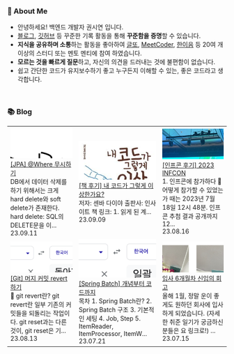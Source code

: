 ### 🚀 About Me

- 안녕하세요! 백엔드 개발자 권시연 입니다.
- [블로그](https://yeonyeon.tistory.com/), [깃허브](https://github.com/yeon-06) 등 꾸준한 기록 활동을 통해 **꾸준함을 증명**할 수 있습니다.
- **지식을 공유하며 소통**하는 활동을 좋아하여 [글또](https://www.notion.so/ac5b18a482fb4df497d4e8257ad4d516), [MeetCoder](https://github.com/Meet-Coder-Study/posting-review), [한이음](https://www.hanium.or.kr/portal/index.do) 등 20여 개 이상의 스터디 또는 멘토 멘티에 참여 하였습니다.
- **모르는 것을 빠르게 질문**하고, 자신의 의견을 드러내는 것에 불편함이 없습니다.
- 쉽고 간단한 코드가 유지보수하기 좋고 누구든지 이해할 수 있는, 좋은 코드라고 생각합니다.

<br/>

### 📚 Blog
<table><tbody><tr>
<td>
    <a href="https://yeonyeon.tistory.com/314">
        <img width="100%" src="/img/6206015039218482499.png"/><br/>
        <div>[JPA] @Where 무시하기 </div>
    </a>
    <div>DB에서 데이터 삭제를 하기 위해서는 크게 hard delete와 soft delete가 존재한다. hard delete: SQL의 DELETE문을 이... </div>
    <div>23.09.11</div>
</td>
<td>
    <a href="https://yeonyeon.tistory.com/313">
        <img width="100%" src="/img/4196658445053368060.png"/><br/>
        <div>[책 후기] 내 코드가 그렇게 이상한가요? </div>
    </a>
    <div>저자: 센바 다이야 출판사: 인사이트 책 링크:  1. 읽게 된 계... </div>
    <div>23.09.09</div>
</td>
<td>
    <a href="https://yeonyeon.tistory.com/312">
        <img width="100%" src="/img/4046120839367584783.png"/><br/>
        <div>[인프콘 후기] 2023 INFCON </div>
    </a>
    <div>1. 인프콘에 참가하다 🙂 어떻게 참가할 수 있었는가 때는 2023년 7월 18일 12시 48분. 인프콘 추첨 결과 공개까지 12... </div>
    <div>23.08.16</div>
</td>
</tr>
<tr>
<td>
    <a href="https://yeonyeon.tistory.com/311">
        <img width="100%" src="/img/8366695032234985415.png"/><br/>
        <div>[Git] 머지 커밋 revert 하기 </div>
    </a>
    <div>🤔 git revert란? git revert란 일부 기존의 커밋들을 되돌리는 작업이다. git reset과는 다른 것이, git reset은 기... </div>
    <div>23.08.13</div>
</td>
<td>
    <a href="https://yeonyeon.tistory.com/310">
        <img width="100%" src="/img/3121457901943614543.png"/><br/>
        <div>[Spring Batch] 개념부터 코드까지 </div>
    </a>
    <div>목차 1. Spring Batch란? 2. Spring Batch 구조 3. 기본적인 세팅 4. Job, Step 5. ItemReader, ItemProcessor,  ItemW... </div>
    <div>23.07.21</div>
</td>
<td>
    <a href="https://yeonyeon.tistory.com/309">
        <img width="100%" src="/img/1965058881510815344.png"/><br/>
        <div>입사 6개월차 신입의 회고 </div>
    </a>
    <div>올해 1월, 정말 운이 좋게도 원하던 회사에 입사하게 되었습니다. (자세한 취준 일기가 궁금하신 분들은 요 링크로!) ... </div>
    <div>23.07.15</div>
</td>
</tr>
</tbody></table>
